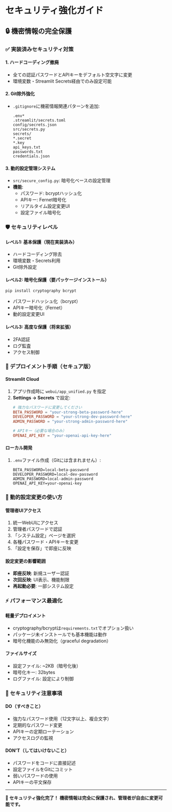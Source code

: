 # セキュリティ強化ガイド

## 🔒 機密情報の完全保護

### ✅ 実装済みセキュリティ対策

#### 1. **ハードコーディング撤廃**
- 全ての認証パスワードとAPIキーをデフォルト空文字に変更
- 環境変数・Streamlit Secrets経由でのみ設定可能

#### 2. **Git除外強化**
- `.gitignore`に機密情報関連パターンを追加:
  ```
  .env*
  .streamlit/secrets.toml
  config/secrets.json
  src/secrets.py
  secrets/
  *.secret
  *.key
  api_keys.txt
  passwords.txt
  credentials.json
  ```

#### 3. **動的設定管理システム**
- `src/secure_config.py`: 暗号化ベースの設定管理
- **機能**:
  - パスワード: bcryptハッシュ化
  - APIキー: Fernet暗号化
  - リアルタイム設定変更UI
  - 設定ファイル暗号化

### 🛡️ セキュリティレベル

#### **レベル1: 基本保護**（現在実装済み）
- ハードコーディング除去
- 環境変数・Secrets利用
- Git除外設定

#### **レベル2: 暗号化保護**（要パッケージインストール）
```bash
pip install cryptography bcrypt
```
- パスワードハッシュ化（bcrypt）
- APIキー暗号化（Fernet）
- 動的設定変更UI

#### **レベル3: 高度な保護**（将来拡張）
- 2FA認証
- ログ監査
- アクセス制御

### 🎯 デプロイメント手順（セキュア版）

#### **Streamlit Cloud**
1. アプリ作成時に `webui/app_unified.py` を指定
2. **Settings → Secrets** で設定:
   ```toml
   # 強力なパスワードに変更してください
   BETA_PASSWORD = "your-strong-beta-password-here"
   DEVELOPER_PASSWORD = "your-strong-dev-password-here"  
   ADMIN_PASSWORD = "your-strong-admin-password-here"
   
   # APIキー（必要な場合のみ）
   OPENAI_API_KEY = "your-openai-api-key-here"
   ```

#### **ローカル開発**
1. `.env`ファイル作成（Gitには含まれません）:
   ```
   BETA_PASSWORD=local-beta-password
   DEVELOPER_PASSWORD=local-dev-password
   ADMIN_PASSWORD=local-admin-password
   OPENAI_API_KEY=your-openai-key
   ```

### 🔧 動的設定変更の使い方

#### **管理者UIアクセス**
1. 統一WebUIにアクセス
2. 管理者パスワードで認証
3. 「システム設定」ページを選択
4. 各種パスワード・APIキーを変更
5. 「設定を保存」で即座に反映

#### **設定変更の影響範囲**
- **即座反映**: 新規ユーザー認証
- **次回反映**: UI表示、機能制限
- **再起動必要**: 一部システム設定

### ⚡ パフォーマンス最適化

#### **軽量デプロイメント**
- cryptography/bcryptは`requirements.txt`でオプション扱い
- パッケージ未インストールでも基本機能は動作
- 暗号化機能のみ無効化（graceful degradation）

#### **ファイルサイズ**
- 設定ファイル: ~2KB（暗号化後）
- 暗号化キー: 32bytes
- ログファイル: 設定により制御

### 🚨 セキュリティ注意事項

#### **DO（すべきこと）**
- 強力なパスワード使用（12文字以上、複合文字）
- 定期的なパスワード変更
- APIキーの定期ローテーション
- アクセスログの監視

#### **DON'T（してはいけないこと）**
- パスワードをコードに直接記述
- 設定ファイルをGitにコミット
- 弱いパスワードの使用
- APIキーの平文保存

---

**🎉 セキュリティ強化完了！**
**機密情報は完全に保護され、管理者が自由に変更可能です。**